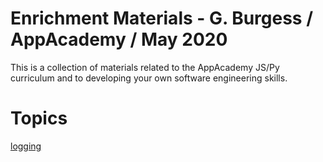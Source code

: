 # Enrichment Materials - G. Burgess / AppAcademy / May 2020

This is a collection of materials related to the AppAcademy JS/Py curriculum
and to developing your own software engineering skills.

# Topics

[logging](./logging/README.md)
